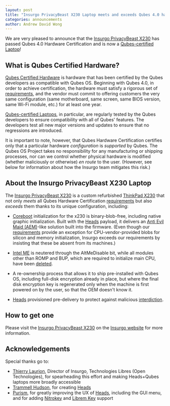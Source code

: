```yaml
---
layout: post
title: "Insurgo PrivacyBeast X230 Laptop meets and exceeds Qubes 4.0 hardware certification"
categories: announcements
author: Andrew David Wong
---
```


We are very pleased to announce that the [Insurgo PrivacyBeast X230] has
passed Qubes 4.0 Hardware Certification and is now a [Qubes-certified
Laptop][laptop]!

## What is Qubes Certified Hardware?

[Qubes Certified Hardware] is hardware that has been certified by the
Qubes developers as compatible with Qubes OS. Beginning with Qubes 4.0,
in order to achieve certification, the hardware must satisfy a rigorous
set of [requirements], and the vendor must commit to offering customers
the very same configuration (same motherboard, same screen, same BIOS
version, same Wi-Fi module, etc.) for at least one year.

[Qubes-certified Laptops][laptop], in particular, are regularly tested
by the Qubes developers to ensure compatibility with all of Qubes'
features. The developers test all new major versions and updates to
ensure that no regressions are introduced.

It is important to note, however, that Qubes Hardware Certification
certifies only that a particular hardware *configuration* is *supported*
by Qubes. The Qubes OS Project takes no responsibility for any
manufacturing or shipping processes, nor can we control whether physical
hardware is modified (whether maliciously or otherwise) *en route* to
the user. (However, see below for information about how the Insurgo
team mitigates this risk.)

## About the Insurgo PrivacyBeast X230 Laptop

The [Insurgo PrivacyBeast X230] is a custom refurbished [ThinkPad X230]
that not only *meets* all Qubes Hardware Certification [requirements]
but also *exceeds* them thanks to its unique configuration, including:

  - [Coreboot] initialization for the x230 is binary-blob-free, including
    native graphic initialization. Built with the
    [Heads] payload, it delivers an [Anti Evil Maid (AEM)]-like solution
    built into the firmware. (Even though our [requirements] provide an
    exception for CPU-vendor-provided blobs for silicon and memory
    initialization, Insurgo exceeds our requirements by insisting that
    these be absent from its machines.)

  - [Intel ME] is neutered through the AltMeDisable bit, while all
    modules other than ROMP and BUP, which are required to initialize
    main CPU, have been [deleted][intel-me-deleted].

  - A re-ownership process that allows it to ship pre-installed with
    Qubes OS, including full-disk encryption already in place, but
    where the final disk encryption key is regenerated only when the
    machine is first powered on by the user, so that the OEM doesn't
    know it.

  - [Heads] provisioned pre-delivery to protect against malicious
    [interdiction].

## How to get one

Please visit the [Insurgo PrivacyBeast X230] on the [Insurgo website]
for more information.

## Acknowledgements

Special thanks go to:

  - [Thierry Laurion], Director of Insurgo, Technologies Libres (Open
    Technologies), for spearheading this effort and making Heads+Qubes
    laptops more broadly accessible
  - [Trammell Hudson], for creating [Heads]
  - [Purism], for greatly improving the UX of [Heads], including the GUI
    menu, and for adding [Nitrokey] and [Librem Key] support

[Insurgo PrivacyBeast X230]: https://insurgo.ca/produit/qubesos-certified-privacybeast_x230-reasonably-secured-laptop/
[laptop]: https://www.qubes-os.org/doc/certified-hardware/#qubes-certified-laptops
[Qubes Certified Hardware]: https://www.qubes-os.org/doc/certified-hardware/
[requirements]: https://www.qubes-os.org/doc/certified-hardware/#hardware-certification-requirements
[ThinkPad X230]: https://www.thinkwiki.org/wiki/Category:X230
[Coreboot]: https://www.coreboot.org/
[Heads]: https://github.com/osresearch/heads/
[Anti Evil Maid (AEM)]: https://www.qubes-os.org/doc/anti-evil-maid/
[Intel ME]: https://libreboot.org/faq.html#intelme
[intel-me-deleted]: https://github.com/osresearch/heads-wiki/blob/master/Clean-the-ME-firmware.md#how-to-disabledeactive-most-of-it
[interdiction]: https://en.wikipedia.org/wiki/Interdiction
[Insurgo website]: https://insurgo.ca
[Thierry Laurion]: https://www.linkedin.com/in/thierry-laurion-40b4128/
[Trammell Hudson]: https://trmm.net/About
[Purism]: https://puri.sm/
[Nitrokey]: https://www.nitrokey.com/
[Librem Key]: https://puri.sm/posts/introducing-the-librem-key/

